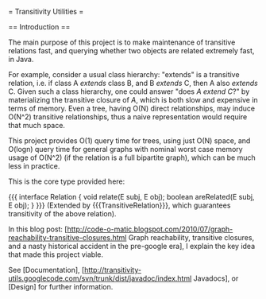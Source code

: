 = Transitivity Utilities =

== Introduction ==

The main purpose of this project is to make maintenance of transitive relations fast, and querying whether two objects are related extremely fast, in Java. 

For example, consider a usual class hierarchy: "extends" is a transitive relation, i.e. if class A *extends* class B, and B *extends* C, then A also *extends* C. Given such a class hierarchy, one could answer "does _A_ *extend* _C_?" by materializing the transitive closure of _A_, which is both slow and expensive in terms of memory. Even a tree, having O(N) direct relationships, may induce O(N^2) transitive relationships, thus a naive representation would require that much space.

This project provides O(1) query time for trees, using just O(N) space, and O(logn) query time for general graphs with nominal worst case memory usage of O(N^2) (if the relation is a full bipartite graph), which can be much less in practice. 

This is the core type provided here:

{{{
interface Relation<E> {
  void relate(E subj, E obj);
  boolean areRelated(E subj, E obj);
}
}}}
(Extended by {{{TransitiveRelation}}}, which guarantees transitivity of the above relation).

In this blog post: [http://code-o-matic.blogspot.com/2010/07/graph-reachability-transitive-closures.html Graph reachability, transitive closures, and a nasty historical accident in the pre-google era], I explain the key idea that made this project viable.

See [Documentation], [http://transitivity-utils.googlecode.com/svn/trunk/dist/javadoc/index.html Javadocs], or [Design] for further information.
